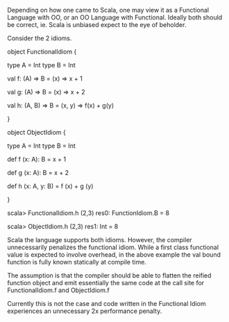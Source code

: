 Depending on how one came to Scala, one may view it as a Functional Language with OO, or an OO Language with Functional.  Ideally both should be correct, ie. Scala is unbiased expect to the eye of beholder.

Consider the 2 idioms.

object FunctionalIdiom {

  type A = Int
  type B = Int
  
  val f: (A) => B = 
    (x) => x + 1

  val g: (A) => B = 
    (x) => x + 2

  val h: (A, B) => B = 
    (x, y) => f(x) + g(y)

}

object ObjectIdiom {
  
  type A = Int
  type B = Int

  def f (x: A): B = 
    x + 1

  def g (x: A): B =
    x + 2

  def h (x: A, y: B) = 
    f (x) + g (y)
  
}


scala> FunctionalIdiom.h (2,3)
res0: FunctionIdiom.B = 8

scala> ObjectIdiom.h (2,3)
res1: Int = 8

Scala the language supports both idioms.  However, the compiler unnecessarily penalizes the functional idiom.  While a first class functional value is expected to involve overhead, in the above example the val bound function is fully known statically at compile time. 

The assumption is that the compiler should be able to flatten the reified function object and emit essentially the same code at the call site for FunctionalIdiom.f and ObjectIdiom.f

Currently this is not the case and code written in the Functional Idiom experiences an unnecessary 2x performance penalty.
